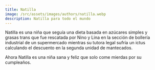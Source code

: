```yaml
---
title: Natilla
image: /src/assets/images/authors/natilla.webp
description: Natilla para todo el mundo
---
```


Natilla es una niña que seguía una dieta basada en azúcares simples y grasas trans que fue rescatada por Nino y Lina en la sección de bollería industrial de un supermercado mientras su tutora legal sufría un ictus calculando el descuento en la segunda unidad de mantecados.

Ahora Natilla es una niña sana y feliz que solo come mierdas por su cumpleaños.

